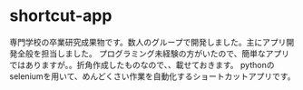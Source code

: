 # shortcut-app
専門学校の卒業研究成果物です。数人のグループで開発しました。主にアプリ開発全般を担当しました。
プログラミング未経験の方がいたので、簡単なアプリではありますが。。折角作成したものなので、、載せておきます。
pythonのseleniumを用いて、めんどくさい作業を自動化するショートカットアプリです。
